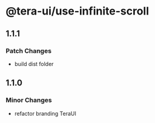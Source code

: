 # @tera-ui/use-infinite-scroll

## 1.1.1

### Patch Changes

- build dist folder

## 1.1.0

### Minor Changes

- refactor branding TeraUI
